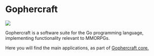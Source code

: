 # Gophercraft

![](https://i.imgur.com/lJfcrEu.png)

Gophercraft is a software suite for the Go programming language, implementing functionality relevant to MMORPGs.

Here you will find the main applications, as part of [Gophercraft core.](https://github.com/Gophercraft/core)
